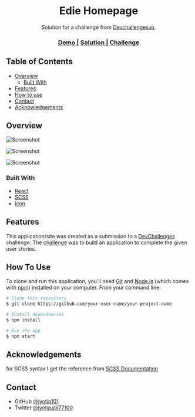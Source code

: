 <!-- Please update value in the {}  -->

<h1 align="center">Edie Homepage</h1>

<div align="center">
   Solution for a challenge from  <a href="http://devchallenges.io" target="_blank">Devchallenges.io</a>.
</div>

<div align="center">
  <h3>
    <a href="https://edie-homepage-in-react.netlify.app/">
      Demo
    </a>
    <span> | </span>
    <a href="https://devchallenges.io/solutions/C8jhWNZSV3y3V7FmCswa">
      Solution
    </a>
    <span> | </span>
    <a href="https://devchallenges.io/challenges/xobQBuf8zWWmiYMIAZe0">
      Challenge
    </a>
  </h3>
</div>

<!-- TABLE OF CONTENTS -->

## Table of Contents

- [Overview](#overview)
  - [Built With](#built-with)
- [Features](#features)
- [How to use](#how-to-use)
- [Contact](#contact)
- [Acknowledgements](#acknowledgements)

<!-- OVERVIEW -->

## Overview

![Screenshot](https://user-images.githubusercontent.com/66724598/147909244-ae9c9db2-cfb7-4130-8525-7e988fccff63.png)

![Screenshot](https://user-images.githubusercontent.com/66724598/147909017-b96df1a6-2a0f-42e6-a320-f0a7459ba555.png)

![Screenshot](https://user-images.githubusercontent.com/66724598/147909149-ec079401-d91f-4a6b-92a1-1f1b633c351e.png)

<!--
Introduce your projects by taking a screenshot or a gif. Try to tell visitors a story about your project by answering:
 I have hosted my project on Github pages here you can see the demo.
while building this website I have learned responsive design and practiced my SCSS skillls
- Where can I see your demo?
- What was your experience?
- What have you learned/improved?
- Your wisdom? :) -->

### Built With

<!-- This section should list any major frameworks that you built your project using. Here are a few examples.-->

- [React](https://reactjs.org/)
- [SCSS](https://sass-lang.com/)
- [icon](https://fonts.googleapis.com/icon?family=Material+Icons)

## Features

<!-- List the features of your application or follow the template. Don't share the figma file here :) -->

This application/site was created as a submission to a [DevChallenges](https://devchallenges.io/challenges) challenge. The [challenge](https://devchallenges.io/challenges/xobQBuf8zWWmiYMIAZe0) was to build an application to complete the given user stories.

## How To Use

<!-- Example: -->

To clone and run this application, you'll need [Git](https://git-scm.com) and [Node.js](https://nodejs.org/en/download/) (which comes with [npm](http://npmjs.com)) installed on your computer. From your command line:

```bash
# Clone this repository
$ git clone https://github.com/your-user-name/your-project-name

# Install dependencies
$ npm install

# Run the app
$ npm start
```

## Acknowledgements

<!-- This section should list any articles or add-ons/plugins that helps you to complete the project. This is optional but it will help you in the future. For example -->
<!--
- [Steps to replicate a design with only HTML and CSS](https://devchallenges-blogs.web.app/how-to-replicate-design/) -->

for SCSS syntax I get the reference from [SCSS Documentation](https://sass-lang.com/documentation)

## Contact

- GitHub [@jyotip101](https://github.com/jyotip101)
- Twitter [@jyotipatil77100](https://twitter.com/jyotipatil77100)
<!-- - Website [your-website.com](https://{your-web-site-link}) -->
